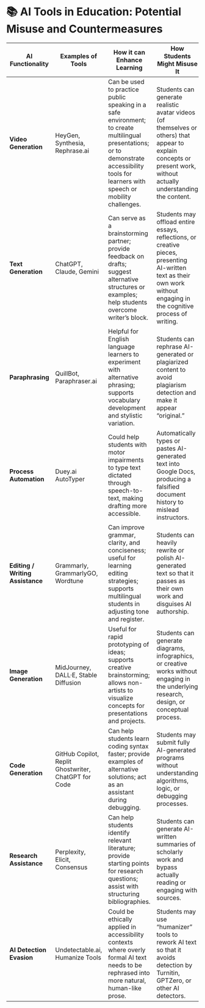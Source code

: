 # 📚 AI Tools in Education: Potential Misuse and Countermeasures


| **AI Functionality** | **Examples of Tools** | **How it can Enhance Learning** | **How Students Might Misuse It** | **Potential Countermeasures for Teachers** |
|-----------------------|------------------------|---------------------------------|----------------------------------|--------------------------------------------|
| **Video Generation** | HeyGen, Synthesia, Rephrase.ai | Can be used to practice public speaking in a safe environment; to create multilingual presentations; or to demonstrate accessibility tools for learners with speech or mobility challenges. | Students can generate realistic avatar videos (of themselves or others) that appear to explain concepts or present work, without actually understanding the content. | Require a live Q&A session or oral defense after video submissions; ask for script drafts or outlines; assign short in-class presentations to compare with AI-generated ones. |
| **Text Generation** | ChatGPT, Claude, Gemini | Can serve as a brainstorming partner; provide feedback on drafts; suggest alternative structures or examples; help students overcome writer’s block. | Students may offload entire essays, reflections, or creative pieces, presenting AI-written text as their own work without engaging in the cognitive process of writing. | Use process-based assignments (outlines, annotated drafts, revision logs); compare with in-class writing to establish a “voice sample”; integrate oral reflections on the writing process. |
| **Paraphrasing** | QuillBot, Paraphraser.ai | Helpful for English language learners to experiment with alternative phrasing; supports vocabulary development and stylistic variation. | Students can rephrase AI-generated or plagiarized content to avoid plagiarism detection and make it appear “original.” | Require citations for all paraphrased material; ask for direct engagement with sources (e.g., annotated bibliography); assign critical thinking tasks that go beyond surface-level rewording. |
| **Process Automation** | Duey.ai AutoTyper | Could help students with motor impairments to type text dictated through speech-to-text, making drafting more accessible. | Automatically types or pastes AI-generated text into Google Docs, producing a falsified document history to mislead instructors. | Use process-tracking tools (e.g., ProcessFeedback.org, Grammarly Authorship, Draftback) to review genuine writing history; assign reflective process logs where students explain their drafting choices. |
| **Editing / Writing Assistance** | Grammarly, GrammarlyGO, Wordtune | Can improve grammar, clarity, and conciseness; useful for learning editing strategies; supports multilingual students in adjusting tone and register. | Students can heavily rewrite or polish AI-generated text so that it passes as their own work and disguises AI authorship. | Make tool use transparent in assignment instructions; require students to identify what feedback they accepted or rejected; assign reflective commentary on editing decisions. |
| **Image Generation** | MidJourney, DALL·E, Stable Diffusion | Useful for rapid prototyping of ideas; supports creative brainstorming; allows non-artists to visualize concepts for presentations and projects. | Students can generate diagrams, infographics, or creative works without engaging in the underlying research, design, or conceptual process. | Require students to submit sketches, drafts, or rationale for design choices; include reflective statements explaining how visuals support their ideas; combine with oral explanations of methodology. |
| **Code Generation** | GitHub Copilot, Replit Ghostwriter, ChatGPT for Code | Can help students learn coding syntax faster; provide examples of alternative solutions; act as an assistant during debugging. | Students may submit fully AI-generated programs without understanding algorithms, logic, or debugging processes. | Use in-class coding exercises and live code reviews; require students to annotate and explain their code; include oral or written “code walk-throughs.” |
| **Research Assistance** | Perplexity, Elicit, Consensus | Can help students identify relevant literature; provide starting points for research questions; assist with structuring bibliographies. | Students can generate AI-written summaries of scholarly work and bypass actually reading or engaging with sources. | Require annotated bibliographies with direct quotes from original texts; assign reading quizzes or discussions; emphasize synthesis tasks that cannot be done from summaries alone. |
| **AI Detection Evasion** | Undetectable.ai, Humanize Tools | Could be ethically applied in accessibility contexts where overly formal AI text needs to be rephrased into more natural, human-like prose. | Students may use “humanizer” tools to rework AI text so that it avoids detection by Turnitin, GPTZero, or other AI detectors. | Do not rely solely on AI detectors; triangulate authorship with process evidence, in-class samples, and oral questioning; frame detection use as non-punitive but supportive of 
